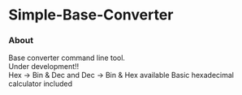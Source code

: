 # Simple-Base-Converter
### About
Base converter command line tool.  
Under development!!  
Hex -> Bin & Dec and Dec -> Bin & Hex available
Basic hexadecimal calculator included
